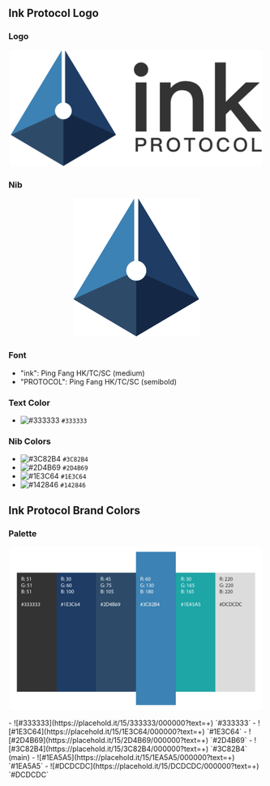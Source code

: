 ## Ink Protocol Logo

### Logo
<p align="center"><img src="https://raw.githubusercontent.com/InkProtocol/press-kit/master/images/logo.png" width="500"></p>

### Nib
<p align="center"><img src="https://raw.githubusercontent.com/InkProtocol/press-kit/master/images/nib.png" width="250"></p>

### Font
- "ink": Ping Fang HK/TC/SC (medium)
- "PROTOCOL": Ping Fang HK/TC/SC (semibold)

### Text Color
- ![#333333](https://placehold.it/15/333333/000000?text=+) `#333333`

### Nib Colors
- ![#3C82B4](https://placehold.it/15/3C82B4/000000?text=+) `#3C82B4`
- ![#2D4B69](https://placehold.it/15/2D4B69/000000?text=+) `#2D4B69`
- ![#1E3C64](https://placehold.it/15/1E3C64/000000?text=+) `#1E3C64`
- ![#142846](https://placehold.it/15/142846/000000?text=+) `#142846`

## Ink Protocol Brand Colors

### Palette
<p align="center"><img src="https://raw.githubusercontent.com/InkProtocol/press-kit/master/images/palette.png" width="500"></p>
- ![#333333](https://placehold.it/15/333333/000000?text=+) `#333333`
- ![#1E3C64](https://placehold.it/15/1E3C64/000000?text=+) `#1E3C64`
- ![#2D4B69](https://placehold.it/15/2D4B69/000000?text=+) `#2D4B69`
- ![#3C82B4](https://placehold.it/15/3C82B4/000000?text=+) `#3C82B4` (main)
- ![#1EA5A5](https://placehold.it/15/1EA5A5/000000?text=+) `#1EA5A5`
- ![#DCDCDC](https://placehold.it/15/DCDCDC/000000?text=+) `#DCDCDC`
